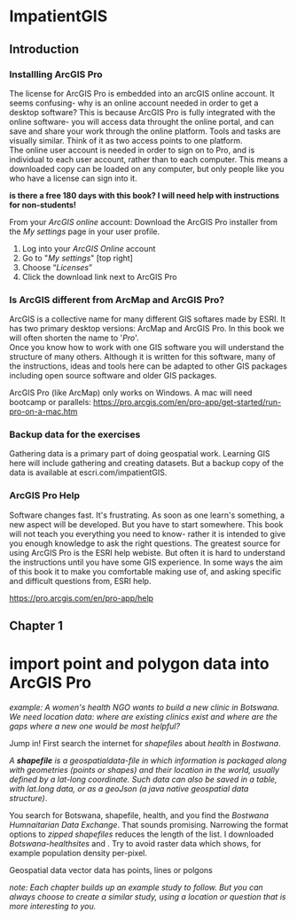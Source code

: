 # ImpatientGIS

## Introduction



### Installling ArcGIS Pro
The license for ArcGIS Pro is embedded into an arcGIS online account.  It seems confusing- why is an online account needed in order to get a desktop software? This is because ArcGIS Pro is fully integrated with the online software- you will access data throught the online portal, and can save and share your work through the online platform. Tools and tasks are visually similar. Think of it as two access points to one platform.  
The online user account is needed in order to sign on to Pro, and is individual to each user account, rather than to each computer. This means a downloaded copy can be loaded on any computer, but only people like you who have a license can sign into it. 

**is there a free 180 days with this book?  I will need help with instructions for non-students!**

From your *ArcGIS online* account:
Download the ArcGIS Pro installer from the *My settings* page in your user profile.  

1.	Log into your *ArcGIS Online* account
2.	Go to "*My settings*" [top right]
3.	Choose “*Licenses*”
4.	Click the download link next to ArcGIS Pro

### Is ArcGIS different from ArcMap and ArcGIS Pro?
ArcGIS is a collective name for many different GIS softares made by ESRI. It has two primary desktop versions: ArcMap and ArcGIS Pro. In this book we will often shorten the name to '*Pro*'.  
Once you know how to work with one GIS software you will understand the structure of many others. Although it is written for this software, many of the instructions, ideas and tools here can be adapted to other GIS packages including open source software and older GIS packages. 

ArcGIS Pro (like ArcMap) only works on Windows. A mac will need bootcamp or parallels: https://pro.arcgis.com/en/pro-app/get-started/run-pro-on-a-mac.htm

### Backup data for the exercises
Gathering data is a primary part of doing geospatial work. Learning GIS here will include gathering and creating datasets. But a backup copy of the data is available at escri.com/impatientGIS. 

### ArcGIS Pro Help
Software changes fast. It's frustrating. As soon as one learn's something, a new aspect will be developed.  But you have to start somewhere. This book will not teach you everything you need to know- rather it is intended to give you enough knowledge to ask the right questions. The greatest source for using ArcGIS Pro is the ESRI help webiste. But often it is hard to understand the instructions until you have some GIS experience. In some ways the aim of this book it to make you comfortable making use of, and asking specific and difficult questions from, ESRI help.

https://pro.arcgis.com/en/pro-app/help

## Chapter 1
# import point and polygon data into ArcGIS Pro

*example: A women's health NGO wants to build a new clinic in Botswana. We need location data: where are existing clinics exist and where are the gaps where a new one would be most helpful?* 

Jump in! First search the internet for *shapefiles* about *health* in *Bostwana*. 

*A **shapefile** is a geospatialdata-file in which information is packaged along with geometries (points or shapes) and their location in the world, usually defined by a lat-long coordinate. Such data can also be saved in a table, with lat.long data, or as a geoJson (a java native geospatial data structure)*.  

You search for Botswana, shapefile, health, and you find the *Bostwana Humnaitarian Data Exchange*. That sounds promising. Narrowing the format options to *zipped shapefiles* reduces the length of the list. I downloaded *Botswana-healthsites* and . Try to avoid raster data which shows, for example population density per-pixel.



Geospatial data vector data has points, lines or polgons

*note: Each chapter builds up an example study to follow. But you can always choose to create a similar study, using a location or question that is more interesting to you.*


